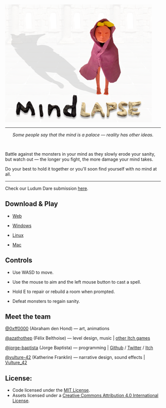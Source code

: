 ![alt text](https://github.com/Belz/jam-ludumdare-08-2018/blob/master/Promotional/Cover.png "Cover")
<hr>

<p align="center"><i>Some people say that the mind is a palace — reality has other ideas.</i></p><br>

Battle against the monsters in your mind as they slowly erode your sanity, but watch out — the longer you fight, the more damage your mind takes. 

Do your best to hold it together or you'll soon find yourself with no mind at all.

<hr>


Check our Ludum Dare submission [here](https://ldjam.com/events/ludum-dare/42/mindlapse/).


## Download & Play

- [Web](https://azathothep.itch.io/mind)

- [Windows]()

- [Linux]()

- [Mac]()


## Controls

- Use WASD to move.

- Use the mouse to aim and the left mouse button to cast a spell.

- Hold E to repair or rebuild a room when prompted.

- Defeat monsters to regain sanity.


## Meet the team

[@0xff0000](https://ldjam.com/users/0xff0000) (Abraham den Hond) — art, animations

[@azathothep](https://ldjam.com/users/azathothep) (Félix Belthoise) — level design, music | [other Itch games](https://azathothep.itch.io/)

[@jorge-baptista](https://ldjam.com/users/jorge-baptista) (Jorge Baptista) — programming | [Github](https://github.com/Belz/) / [Twitter](https://twitter.com/JorgeBaptista_)  /  [Itch](https://belz.itch.io/)

[@vulture-42](https://ldjam.com/users/jorge-baptista) (Katherine Franklin) — narrative design, sound effects | [Vulture_42](https://twitter.com/Vulture_42)

## License:

- Code licensed under the [MIT License](https://opensource.org/licenses/MIT).
- Assets licensed under a [Creative Commons Attribution 4.0 International License](https://creativecommons.org/licenses/by/4.0/).
